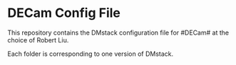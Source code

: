 # DECam Config File

This repository contains the DMstack configuration file for #DECam# at the choice of Robert Liu.

Each folder is corresponding to one version of DMstack.
